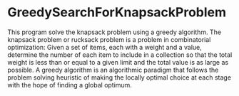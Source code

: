 # GreedySearchForKnapsackProblem

This program solve the knapsack problem using a greedy algorithm. The knapsack problem or rucksack problem is a problem in combinatorial optimization: Given a set of items, each with a weight and a value, determine the number of each item to include in a collection so that the total weight is less than or equal to a given limit and the total value is as large as possible. A greedy algorithm is an algorithmic paradigm that follows the problem solving heuristic of making the locally optimal choice at each stage with the hope of finding a global optimum.
